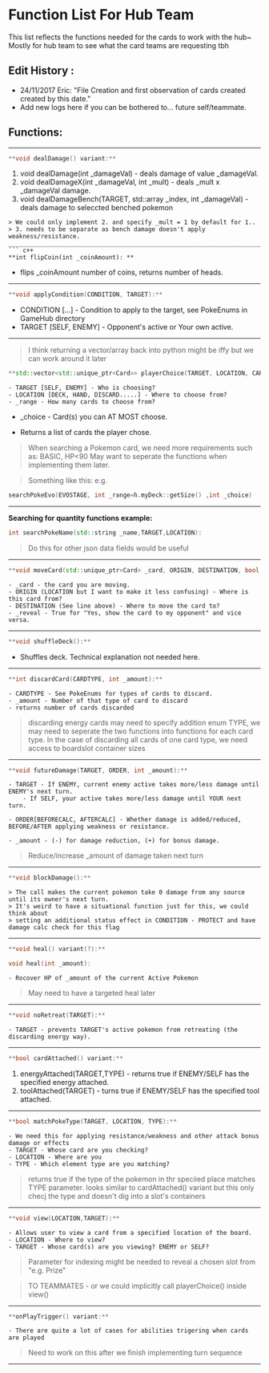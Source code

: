 # Function List For Hub Team

 This list reflects the functions needed for the cards to work with the hub~
 Mostly for hub team to see what the card teams are requesting tbh

## Edit History : 
- 24/11/2017 Eric: 
    "File Creation and first observation of cards created created by this date."
- Add new logs here if you can be bothered to... future self/teammate.


## Functions:
___________________________________________________________________________________________________________
``` c++
**void dealDamage() variant:**
```
1. void dealDamage(int _damageVal) - deals damage of value _damageVal.
2. void dealDamageX(int _damageVal, int _mult) - deals _mult x _damageVal damage.
3. void dealDamageBench(TARGET, std::array<int> _index, int _damageVal) - deals damage to seleccted benched pokemon

```
> We could only implement 2. and specify _mult = 1 by default for 1..
> 3. needs to be separate as bench damage doesn't apply weakness/resistance.
___________________________________________________________________________________________________________
``` c++
**int flipCoin(int _coinAmount): **
```
- flips _coinAmount number of coins, returns number of heads.

___________________________________________________________________________________________________________
``` c++
**void applyCondition(CONDITION, TARGET):** 
```
-    CONDITION [...] - Condition to apply to the target, see PokeEnums in GameHub directory
-    TARGET [SELF, ENEMY] - Opponent's active or Your own active.

___________________________________________________________________________________________________________

> I think returning a vector/array back into python might be iffy but we can work around it later
``` c++
**std::vector<std::unique_ptr<Card>> playerChoice(TARGET, LOCATION, CARDTYPE, int _range, int _choice ):**
```
    - TARGET [SELF, ENEMY] - Who is choosing?
    - LOCATION [DECK, HAND, DISCARD.....] - Where to choose from?
    - _range - How many cards to choose from?
-    _choice - Card(s) you can AT MOST choose.

- Returns a list of cards the player chose.

>When searching a Pokemon card, we need more requirements such as: BASIC, HP<90
>May want to seperate the functions when implementing them later.

>Something like this:
>e.g. 

``` c++
searchPokeEvo(EVOSTAGE, int _range=h.myDeck::getSize() ,int _choice)
```
___________________________________________________________________________________________________________

**Searching for quantity functions example:**
``` c++
int searchPokeName(std::string _name,TARGET,LOCATION):
```
> Do this for other json data fields would be useful

___________________________________________________________________________________________________________
``` c++
**void moveCard(std::unique_ptr<Card> _card, ORIGIN, DESTINATION, bool _reveal ):**
```
    - _card - the card you are moving.
    - ORIGIN (LOCATION but I want to make it less confusing) - Where is this card from?   
    - DESTINATION (See line above) - Where to move the card to?
    - _reveal - True for "Yes, show the card to my opponent" and vice versa.

___________________________________________________________________________________________________________
``` c++
**void shuffleDeck():**
```
- Shuffles deck. Technical explanation not needed here.

___________________________________________________________________________________________________________
``` c++
**int discardCard(CARDTYPE, int _amount):**
```
    - CARDTYPE - See PokeEnums for types of cards to discard.
    - _amount - Number of that type of card to discard
    - returns number of cards discarded

> discarding energy cards may need to specify addition enum TYPE, we may need to seperate the two functions into 
> functions for each card type.
> In the case of discarding all cards of one card type, we need access to boardslot container sizes

___________________________________________________________________________________________________________
``` c++
**void futureDamage(TARGET, ORDER, int _amount):**
```
    - TARGET - If ENEMY, current enemy active takes more/less damage until ENEMY's next turn.
        - If SELF, your active takes more/less damage until YOUR next turn.
    
    - ORDER[BEFORECALC, AFTERCALC] - Whether damage is added/reduced, BEFORE/AFTER applying weakness or resistance.  
    
    - _amount - (-) for damage reduction, (+) for bonus damage.

> Reduce/increase _amount of damage taken next turn

___________________________________________________________________________________________________________
``` c++
**void blockDamage():**
```
    > The call makes the current pokemon take 0 damage from any source until its owner's next turn.
    > It's weird to have a situational function just for this, we could think about
    > setting an additional status effect in CONDITION - PROTECT and have damage calc check for this flag
___________________________________________________________________________________________________________
``` c++
**void heal() variant(?):**

void heal(int _amount):
```
    - Rocover HP of _amount of the current Active Pokemon

> May need to have a targeted heal later 

___________________________________________________________________________________________________________
``` c++
**void noRetreat(TARGET):**
```
    - TARGET - prevents TARGET's active pokemon from retreating (the discarding energy way). 

___________________________________________________________________________________________________________
``` c++
**bool cardAttached() variant:**
```
1. energyAttached(TARGET,TYPE) - returns true if ENEMY/SELF has the specified energy attached.
2. toolAttached(TARGET) - turns true if ENEMY/SELF has the specified tool attached.
___________________________________________________________________________________________________________
``` c++
**bool matchPokeType(TARGET, LOCATION, TYPE):**
```
    - We need this for applying resistance/weakness and other attack bonus damage or effects
    - TARGET - Whose card are you checking?
    - LOCATION - Where are you
    - TYPE - Which element type are you matching? 

> returns true if the type of the pokemon in thr speciied place matches TYPE parameter.
> looks similar to cardAttached() variant but this only checj the type and doesn't dig into a slot's containers

___________________________________________________________________________________________________________
``` c++
**void view(LOCATION,TARGET):**
```
    - Allows user to view a card from a specified location of the board.
    - LOCATION - Where to view?
    - TARGET - Whose card(s) are you viewing? ENEMY or SELF?

>Parameter for indexing might be needed to reveal a chosen slot from "e.g. Prize"

>TO TEAMMATES - or we could implicitly call playerChoice() inside view()

___________________________________________________________________________________________________________
``` c++
**onPlayTrigger() variant:**
```
    - There are quite a lot of cases for abilities trigering when cards are played
> Need to work on this after we finish implementing turn sequence
___________________________________________________________________________________________________________


